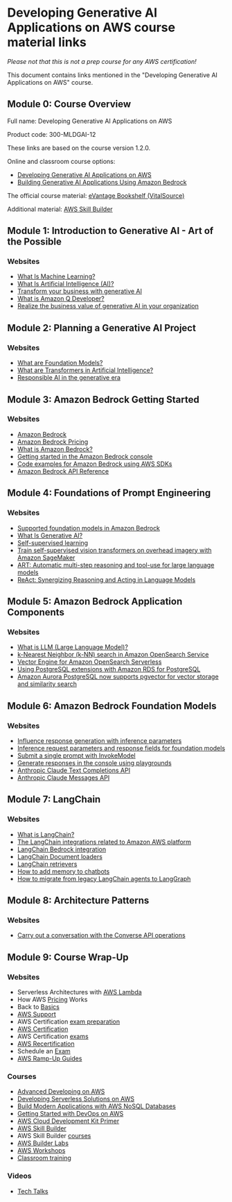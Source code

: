 # Developing Generative AI Applications on AWS course material links

_Please not that this is not a prep course for any AWS certification!_

This document contains links mentioned in the "Developing Generative AI Applications on AWS" course.

## Module 0: Course Overview

Full name: Developing Generative AI Applications on AWS

Product code: 300-MLDGAI-12

These links are based on the course version 1.2.0.

Online and classroom course options: 
- [Developing Generative AI Applications on AWS](https://explore.skillbuilder.aws/learn/course/internal/view/elearning/19357/digital-classroom-developing-generative-ai-applications-on-aws)
- [Building Generative AI Applications Using Amazon Bedrock](https://explore.skillbuilder.aws/learn/course/internal/view/elearning/17904/building-generative-ai-applications-using-amazon-bedrock)

The official course material: [eVantage Bookshelf (VitalSource)](https://evantage.gilmoreglobal.com)

Additional material: [AWS Skill Builder](https://explore.skillbuilder.aws/)

## Module 1: Introduction to Generative AI - Art of the Possible

### Websites

- [What Is Machine Learning?](https://aws.amazon.com/what-is/machine-learning)
- [What Is Artificial Intelligence (AI)?](https://aws.amazon.com/what-is/artificial-intelligence/)
- [Transform your business with generative AI](https://aws.amazon.com/generative-ai/)
- [What is Amazon Q Developer?](https://docs.aws.amazon.com/amazonq/latest/qdeveloper-ug/what-is.html)
- [Realize the business value of generative AI in your organization](https://aws.amazon.com/generative-ai/use-cases/)

## Module 2: Planning a Generative AI Project

### Websites

- [What are Foundation Models?](https://aws.amazon.com/what-is/foundation-models/)
- [What are Transformers in Artificial Intelligence?](https://aws.amazon.com/what-is/transformers-in-artificial-intelligence/)
- [Responsible AI in the generative era](https://www.amazon.science/blog/responsible-ai-in-the-generative-era/)

## Module 3: Amazon Bedrock Getting Started

### Websites

- [Amazon Bedrock](https://aws.amazon.com/bedrock/)
- [Amazon Bedrock Pricing](https://aws.amazon.com/bedrock/pricing/)
- [What is Amazon Bedrock?](https://docs.aws.amazon.com/bedrock/latest/userguide/what-is-bedrock.html)
- [Getting started in the Amazon Bedrock console](https://docs.aws.amazon.com/bedrock/latest/userguide/using-console.html#console-description-playgrounds)
- [Code examples for Amazon Bedrock using AWS SDKs](https://docs.aws.amazon.com/bedrock/latest/userguide/service_code_examples.html)
- [Amazon Bedrock API Reference](https://docs.aws.amazon.com/bedrock/latest/APIReference/welcome.html)

## Module 4: Foundations of Prompt Engineering

### Websites

- [Supported foundation models in Amazon Bedrock](https://docs.aws.amazon.com/bedrock/latest/userguide/models-supported.html)
- [What Is Generative AI?](https://aws.amazon.com/what-is/generative-ai/)
- [Self-supervised learning](https://www.amazon.science/tag/self-supervised-learning)
- [Train self-supervised vision transformers on overhead imagery with Amazon SageMaker](https://aws.amazon.com/blogs/machine-learning/train-self-supervised-vision-transformers-on-overhead-imagery-with-amazon-sagemaker/)
- [ART: Automatic multi-step reasoning and tool-use for large language models](https://arxiv.org/abs/2303.09014)
- [ReAct: Synergizing Reasoning and Acting in Language Models](https://arxiv.org/abs/2210.03629)

## Module 5: Amazon Bedrock Application Components

### Websites

- [What is LLM (Large Language Model)?](https://aws.amazon.com/what-is/large-language-model/)
- [k-Nearest Neighbor (k-NN) search in Amazon OpenSearch Service](https://docs.aws.amazon.com/opensearch-service/latest/developerguide/knn.html)
- [Vector Engine for Amazon OpenSearch Serverless](https://aws.amazon.com/opensearch-service/serverless-vector-engine/)
- [Using PostgreSQL extensions with Amazon RDS for PostgreSQL](https://docs.aws.amazon.com/AmazonRDS/latest/UserGuide/Appendix.PostgreSQL.CommonDBATasks.Extensions.html)
- [Amazon Aurora PostgreSQL now supports pgvector for vector storage and similarity search](https://aws.amazon.com/about-aws/whats-new/2023/07/amazon-aurora-postgresql-pgvector-vector-storage-similarity-search/)

## Module 6: Amazon Bedrock Foundation Models

### Websites

- [Influence response generation with inference parameters
](https://docs.aws.amazon.com/bedrock/latest/userguide/inference-parameters.html)
- [Inference request parameters and response fields for foundation models
](https://docs.aws.amazon.com/bedrock/latest/userguide/model-parameters.html)
- [Submit a single prompt with InvokeModel
](https://docs.aws.amazon.com/bedrock/latest/userguide/inference-invoke.html)
- [Generate responses in the console using playgrounds
](https://docs.aws.amazon.com/bedrock/latest/userguide/playgrounds.html#chat-playground)
- [Anthropic Claude Text Completions API
](https://docs.aws.amazon.com/bedrock/latest/userguide/model-parameters-anthropic-claude-text-completion.html)
- [Anthropic Claude Messages API
](https://docs.aws.amazon.com/bedrock/latest/userguide/model-parameters-anthropic-claude-messages.html)


## Module 7: LangChain

### Websites

- [What is LangChain?](https://aws.amazon.com/what-is/langchain/)
- [The LangChain integrations related to Amazon AWS platform](https://python.langchain.com/docs/integrations/platforms/aws/)
- [LangChain Bedrock integration](https://python.langchain.com/docs/integrations/llms/bedrock/)
- [LangChain Document loaders](https://python.langchain.com/docs/how_to/#document-loaders)
- [LangChain retrievers](https://python.langchain.com/docs/how_to/#retrievers)
- [How to add memory to chatbots](https://python.langchain.com/docs/how_to/chatbots_memory/)
- [How to migrate from legacy LangChain agents to LangGraph](https://python.langchain.com/docs/how_to/migrate_agent/)

## Module 8: Architecture Patterns

### Websites

- [Carry out a conversation with the Converse API operations](https://docs.aws.amazon.com/bedrock/latest/userguide/conversation-inference.html#message-inference-examples)

## Module 9: Course Wrap-Up

### Websites

- Serverless Architectures with [AWS Lambda](https://d1.awsstatic.com/whitepapers/serverless-architectures-with-aws-lambda.pdf)
- How AWS [Pricing](https://docs.aws.amazon.com/whitepapers/latest/how-aws-pricing-works/welcome.html) Works
- Back to [Basics](https://aws.amazon.com/architecture/back-to-basics/?tma.sort-by=item.additionalFields.airDate&tma.sort-order=desc&awsf.categories=*all&awsm.page-tma=2)
- [AWS Support](https://aws.amazon.com/premiumsupport/)
- AWS Certification [exam preparation](https://aws.amazon.com/certification/certification-prep/)
- [AWS Certification](https://aws.amazon.com/certification/)
- AWS Certification [exams](https://aws.amazon.com/certification/exams/)
- [AWS Recertification](https://aws.amazon.com/certification/recertification/)
- Schedule an [Exam](https://aws.amazon.com/certification/certification-prep/testing/)
- [AWS Ramp-Up Guides](https://aws.amazon.com/training/ramp-up-guides/)

### Courses

- [Advanced Developing on AWS](https://www.aws.training/SessionSearch?pageNumber=1&courseId=36896&languageId=1)
- [Developing Serverless Solutions on AWS](https://www.aws.training/SessionSearch?pageNumber=1&courseId=53785&languageId=1)
- [Build Modern Applications with AWS NoSQL Databases](https://aws.amazon.com/training/classroom/build-modern-applications-with-aws-nosql-databases/)
- [Getting Started with DevOps on AWS](https://www.aws.training/Details/eLearning?id=66768) 
- [AWS Cloud Development Kit Primer](https://www.aws.training/Details/Curriculum?id=64511)
- [AWS Skill Builder](https://aws.amazon.com/training/digital)
- AWS Skill Builder [courses](https://explore.skillbuilder.aws/learn)
- [AWS Builder Labs](https://aws.amazon.com/training/digital/aws-builder-labs/)
- [AWS Workshops](https://workshops.aws/)
- [Classroom training](https://aws.amazon.com/training) 

### Videos

- [Tech Talks](https://aws.amazon.com/events/online-tech-talks/on-demand/)
